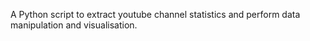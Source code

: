 A Python script to extract youtube channel statistics and perform data manipulation and visualisation.
